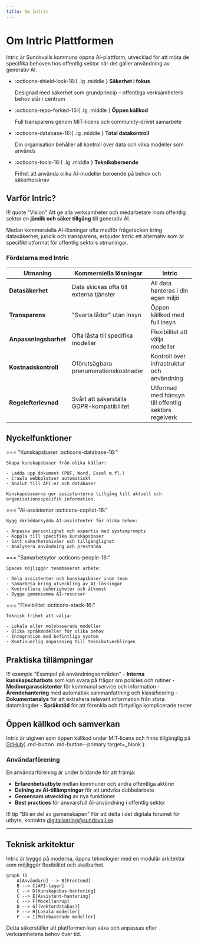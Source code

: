 ```yaml
---
title: Om Intric
---
```


# Om Intric Plattformen

Intric är Sundsvalls kommuns öppna AI-plattform, utvecklad för att möta de specifika behoven hos offentlig sektor när det gäller användning av generativ AI.

<div class="grid cards" markdown>

- :octicons-shield-lock-16:{ .lg .middle } __Säkerhet i fokus__
  
  Designad med säkerhet som grundprincip – offentliga verksamheters behov står i centrum
  
- :octicons-repo-forked-16:{ .lg .middle } __Öppen källkod__
  
  Full transparens genom MIT-licens och community-drivet samarbete
  
- :octicons-database-16:{ .lg .middle } __Total datakontroll__
  
  Din organisation behåller all kontroll över data och vilka modeller som används
  
- :octicons-tools-16:{ .lg .middle } __Teknikoberoende__
  
  Frihet att använda olika AI-modeller beroende på behov och säkerhetskrav

</div>

## Varför Intric?

!!! quote "Vision"
    Att ge alla verksamheter och medarbetare inom offentlig sektor en **jämlik och säker tillgång** till generativ AI.

Medan kommersiella AI-lösningar ofta medför frågetecken kring datasäkerhet, juridik och transparens, erbjuder Intric ett alternativ som är specifikt utformat för offentlig sektors utmaningar.

### Fördelarna med Intric

| Utmaning | Kommersiella lösningar | Intric |
|----------|------------------------|--------|
| **Datasäkerhet** | Data skickas ofta till externa tjänster | All data hanteras i din egen miljö |
| **Transparens** | "Svarta lådor" utan insyn | Öppen källkod med full insyn |
| **Anpassningsbarhet** | Ofta låsta till specifika modeller | Flexibilitet att välja modeller |
| **Kostnadskontroll** | Oförutsägbara prenumerationskostnader | Kontroll över infrastruktur och användning |
| **Regelefterlevnad** | Svårt att säkerställa GDPR-kompatibilitet | Utformad med hänsyn till offentlig sektors regelverk |

## Nyckelfunktioner

<div class="grid" markdown>

=== "Kunskapsbaser :octicons-database-16:"

    Skapa kunskapsbaser från olika källor:
    
    - Ladda upp dokument (PDF, Word, Excel m.fl.)
    - Crawla webbplatser automatiskt
    - Anslut till API:er och databaser
    
    Kunskapsbaserna ger assistenterna tillgång till aktuell och organisationsspecifik information.

=== "AI-assistenter :octicons-copilot-16:"

    Bygg skräddarsydda AI-assistenter för olika behov:
    
    - Anpassa personlighet och expertis med systemprompts
    - Koppla till specifika kunskapsbaser
    - Sätt säkerhetsnivåer och tillgänglighet
    - Analysera användning och prestanda

=== "Samarbetsytor :octicons-people-16:"

    Spaces möjliggör teambaserat arbete:
    
    - Dela assistenter och kunskapsbaser inom team
    - Samarbeta kring utveckling av AI-lösningar
    - Kontrollera behörigheter och åtkomst
    - Bygga gemensamma AI-resurser

=== "Flexibilitet :octicons-stack-16:"

    Teknisk frihet att välja:
    
    - Lokala eller molnbaserade modeller
    - Olika språkmodeller för olika behov
    - Integration med befintliga system
    - Kontinuerlig anpassning till teknikutvecklingen

</div>

## Praktiska tillämpningar

!!! example "Exempel på användningsområden"
    - **Interna kunskapschatbots** som kan svara på frågor om policies och rutiner
    - **Medborgarassistenter** för kommunal service och information
    - **Ärendehantering** med automatisk sammanfattning och klassificering
    - **Dokumentanalys** för att extrahera relevant information från stora datamängder
    - **Språkstöd** för att förenkla och förtydliga komplicerade texter

## Öppen källkod och samverkan

Intric är utgiven som öppen källkod under MIT-licens och finns tillgänglig på [GitHub](https://github.com/sundsvallai/intric){ .md-button .md-button--primary target=_blank }.

### Användarförening

En användarförening är under bildande för att främja:

- **Erfarenhetsutbyte** mellan kommuner och andra offentliga aktörer
- **Delning av AI-tillämpningar** för att undvika dubbelarbete
- **Gemensam utveckling** av nya funktioner
- **Best practices** för ansvarsfull AI-användning i offentlig sektor

!!! tip "Bli en del av gemenskapen"
    För att delta i det digitala forumet för utbyte, kontakta [digitalisering@sundsvall.se](mailto:digitalisering@sundsvall.se).

---

## Teknisk arkitektur

Intric är byggd på moderna, öppna teknologier med en modulär arkitektur som möjliggör flexibilitet och skalbarhet.

```mermaid
graph TD
    A[Användare] --> B[Frontend]
    B --> C[API-lager]
    C --> D[Kunskapsbas-hantering]
    C --> E[Assistent-hantering]
    C --> F[Modellanrop]
    D --> G[(Vektordatabas)]
    F --> H[Lokala modeller]
    F --> I[Molnbaserade modeller]
```

Detta säkerställer att plattformen kan växa och anpassas efter verksamhetens behov över tid.
